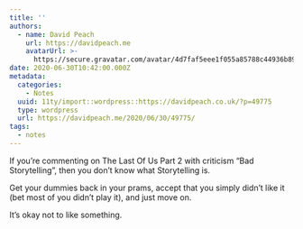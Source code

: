 ```yaml
---
title: ''
authors:
  - name: David Peach
    url: https://davidpeach.me
    avatarUrl: >-
      https://secure.gravatar.com/avatar/4d7faf5eee1f055a85788c44936b8995eaab6dfb004e7854ec747ccb272e91ee?s=96&d=mm&r=g
date: 2020-06-30T10:42:00.000Z
metadata:
  categories:
    - Notes
  uuid: 11ty/import::wordpress::https://davidpeach.co.uk/?p=49775
  type: wordpress
  url: https://davidpeach.me/2020/06/30/49775/
tags:
  - notes
---
```

If you’re commenting on The Last Of Us Part 2 with criticism “Bad Storytelling”, then you don’t know what Storytelling is.

Get your dummies back in your prams, accept that you simply didn’t like it (bet most of you didn’t play it), and just move on.

It’s okay not to like something.